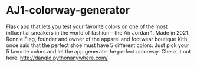# AJ1-colorway-generator
Flask app that lets you test your favorite colors on one of the most influential sneakers in the world of fashion - the Air Jordan 1. Made in 2021.
Ronnie Fieg, founder and owner of the apparel and footwear boutique Kith, once said that the perfect shoe must have 5 different colors. Just pick your 5 favorite colors and let the app generate the perfect colorway.
Check it out here: http://dangld.pythonanywhere.com/

